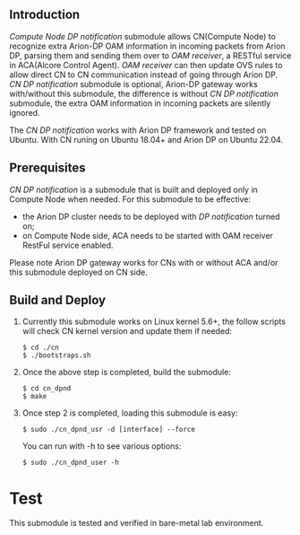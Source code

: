 ## Introduction

*Compute Node DP notification* submodule allows CN(Compute Node) to recognize extra Arion-DP OAM information in incoming packets from
Arion DP, parsing them and sending them over to *OAM receiver*, a RESTful service in ACA(Alcore Control Agent). *OAM receiver* can
then update OVS rules to allow direct CN to CN communication instead of going through Arion DP. *CN DP notification* submodule is
optional, Arion-DP gateway works with/without this submodule, the difference is without *CN DP notification* submodule, the extra OAM 
information in incoming packets are silently ignored.

The *CN DP notification* works with Arion DP framework and tested on Ubuntu. With CN runing on Ubuntu 18.04+ and Arion DP on Ubuntu 22.04.

## Prerequisites

*CN DP notification* is a submodule that is built and deployed only in Compute Node when needed. For this submodule to be effective:
  - the Arion DP cluster needs to be deployed with *DP notification* turned on;
  - on Compute Node side, ACA needs to be started with OAM receiver RestFul service enabled.

Please note Arion DP gateway works for CNs with or without ACA and/or this submodule deployed on CN side.

## Build and Deploy

1. Currently this submodule works on Linux kernel 5.6+, the follow scripts will check CN kernel version and update them if needed:

       $ cd ./cn
       $ ./bootstraps.sh

2. Once the above step is completed, build the submodule:

       $ cd cn_dpnd
       $ make

3. Once step 2 is completed, loading this submodule is easy:

       $ sudo ./cn_dpnd_usr -d [interface] --force


    You can run with -h to see various options:
  
       $ sudo ./cn_dpnd_user -h
  

# Test

  This submodule is tested and verified in bare-metal lab environment.